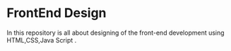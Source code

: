 # FrontEnd Design 
In this repository is all about designing of  the front-end development using HTML,CSS,Java Script .
